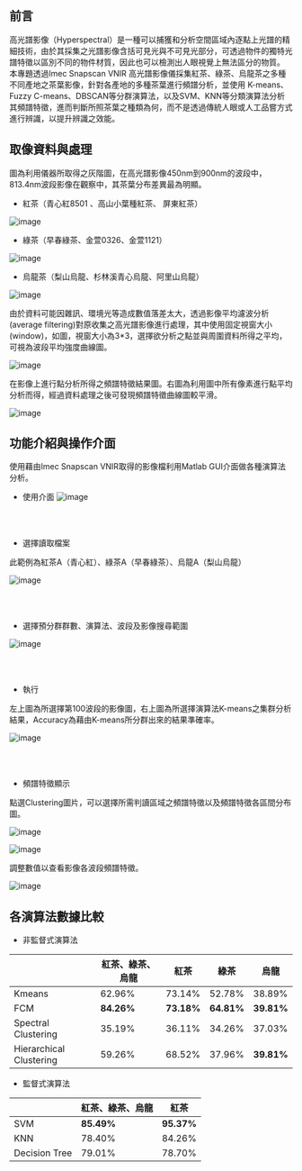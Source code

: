 ## 前言
高光譜影像（Hyperspectral）是一種可以捕獲和分析空間區域內逐點上光譜的精細技術，由於其採集之光譜影像含括可見光與不可見光部分，可透過物件的獨特光譜特徵以區別不同的物件材質，因此也可以檢測出人眼視覺上無法區分的物質。
本專題透過Imec Snapscan VNIR 高光譜影像儀採集紅茶、綠茶、烏龍茶之多種不同產地之茶葉影像，針對各產地的多種茶葉進行頻譜分析，並使用 K-means、Fuzzy C-means、DBSCAN等分群演算法，以及SVM、KNN等分類演算法分析其頻譜特徵，進而判斷所照茶葉之種類為何，而不是透過傳統人眼或人工品嘗方式進行辨識，以提升辨識之效能。

## 取像資料與處理
圖為利用儀器所取得之灰階圖，在高光譜影像450nm到900nm的波段中，813.4nm波段影像在觀察中，其茶葉分布差異最為明顯。

- 紅茶（青心紅8501 、高山小葉種紅茶、 屏東紅茶）

![image](https://github.com/user-attachments/assets/1ede22ba-abc0-423f-9693-63731dbe1277)

- 綠茶（早春綠茶、金萱0326、金萱1121）

![image](https://github.com/user-attachments/assets/e68803f1-c044-4a28-8c1f-c99b9f203b71)

- 烏龍茶（梨山烏龍、杉林溪青心烏龍、阿里山烏龍）

![image](https://github.com/user-attachments/assets/b6a71008-69c4-4fea-8669-d956da80945e)

由於資料可能因雜訊、環境光等造成數值落差太大，透過影像平均濾波分析(average filtering)對原收集之高光譜影像進行處理，其中使用固定視窗大小(window)，如圖，視窗大小為3*3，選擇欲分析之點並與周圍資料所得之平均，可視為波段平均強度曲線圖。

![image](https://github.com/user-attachments/assets/b00ccc80-0286-4b6a-8bad-00cd979a7625)

在影像上進行點分析所得之頻譜特徵結果圖。右圖為利用圖中所有像素進行點平均分析而得，經過資料處理之後可發現頻譜特徵曲線圖較平滑。

![image](https://github.com/user-attachments/assets/eecdfa23-da46-436d-872a-43b9bceda3a4)

## 功能介紹與操作介面
使用藉由Imec Snapscan VNIR取得的影像檔利用Matlab GUI介面做各種演算法分析。

- 使用介面
![image](https://github.com/user-attachments/assets/9e27f317-ecd1-4603-9c59-7585d4a55060)

<br>
<br>

- 選擇讀取檔案

此範例為紅茶A（青心紅）、綠茶A（早春綠茶）、烏龍A（梨山烏龍）

![image](https://github.com/user-attachments/assets/3fb64f67-0970-4857-b163-e05b72c50eb1)

<br>
<br>

- 選擇預分群群數、演算法、波段及影像搜尋範圍

![image](https://github.com/user-attachments/assets/4183536f-2f46-4312-a7e0-718e521dcf7e)

<br>
<br>

- 執行

左上圖為所選擇第100波段的影像圖，右上圖為所選擇演算法K-means之集群分析結果，Accuracy為藉由K-means所分群出來的結果準確率。

![image](https://github.com/user-attachments/assets/e8b8ce5b-72da-4a0c-b637-18418edde72c)

<br>
<br>

- 頻譜特徵顯示

點選Clustering圖片，可以選擇所需判讀區域之頻譜特徵以及頻譜特徵各區間分布圖。

![image](https://github.com/user-attachments/assets/256cd903-b66b-4701-b7de-a4234ad2e304)

![image](https://github.com/user-attachments/assets/e0ad9a6f-6df6-4cb2-91d5-eea6207d44d8)

調整數值以查看影像各波段頻譜特徵。

![image](https://github.com/user-attachments/assets/55c6f960-fd1c-44d3-96da-ed99e8bfb3bf)

## 各演算法數據比較

- 非監督式演算法

|        | 紅茶、綠茶、烏龍 | 紅茶  | 綠茶  | 烏龍  |
|--------|---------------|------|------|------|
| Kmeans | 62.96%       | 73.14% | 52.78% | 38.89% |
| FCM    | **84.26%**   | **73.18%** | **64.81%** | **39.81%** |
| Spectral Clustering | 35.19% | 36.11% | 34.26% | 37.03% |
| Hierarchical Clustering | 59.26% | 68.52% | 37.96% | **39.81%** |

- 監督式演算法

|        | 紅茶、綠茶、烏龍 | 紅茶  |
|--------|---------------|--------|
| SVM    | **85.49%**        | **95.37%** |
| KNN    | 78.40%   | 84.26% |
| Decision Tree | 79.01% | 78.70% |





